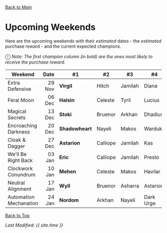 [Back to Main](index.md)

# Upcoming Weekends

Here are the upcoming weekends with their *estimated* dates - the *estimated* purchase reward - and the current expected champions.

<span style="font-size:1.2em;">ⓘ</span> *Note: The first champion column (in bold) are the ones most likely to receive the purchase reward.*

| Weekend | Date | #1 | #2 | #3 | #4 | #5 | Reward |
|---|--:|---|---|---|---|---|---|
| Extra Defensive | 29 Nov | **Virgil** | Hitch | Jamilah | Diana | Sentry | Golden Epic |
| Feral Moon | 06 Dec | **Halsin** | Celeste | Tyril | Lucius | Krull | Golden Epic |
| Magical Secrets | 13 Dec | **Stoki** | Bruenor | Arkhan | Dhadius | Regis | Golden Epic |
| Encroaching Darkness | 20 Dec | **Shadowheart** | Nayeli | Makos | Warduke | Talin | Golden Epic |
| Cloak & Dagger | 27 Dec | **Astarion** | Calliope | Jamilah | Kas | Nixie | Golden Epic |
| We'll Be Right Back | 03 Jan | **Eric** | Calliope | Jamilah | Presto | Diana | Golden Epic |
| Clockwork Conundrum | 10 Jan | **Mehen** | Celeste | Makos | Havilar | Farideh | Golden Epic |
| Neutral Alignment | 17 Jan | **Wyll** | Bruenor | Asharra | Astarion | Minthara | Golden Epic |
| Automation Mechanation | 24 Jan | **Nordom** | Arkhan | Nayeli | Dark Urge | Hew Maan | Golden Epic |

[Back to Top](#top)

*Last Modified: {{ site.time }}*